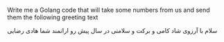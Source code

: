 Write me a Golang code that will take some numbers from us and send them the following greeting text

سلام با آرزوی شاد کامی و برکت و سلامتی در سال پیش رو 
اراتمند شما هادی رضایی
